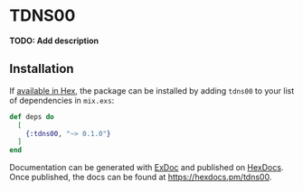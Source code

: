 # TDNS00

**TODO: Add description**

## Installation

If [available in Hex](https://hex.pm/docs/publish), the package can be installed
by adding `tdns00` to your list of dependencies in `mix.exs`:

```elixir
def deps do
  [
    {:tdns00, "~> 0.1.0"}
  ]
end
```

Documentation can be generated with [ExDoc](https://github.com/elixir-lang/ex_doc)
and published on [HexDocs](https://hexdocs.pm). Once published, the docs can
be found at <https://hexdocs.pm/tdns00>.

